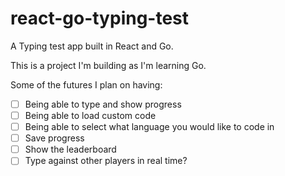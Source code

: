 # react-go-typing-test
A Typing test app built in React and Go.

This is a project I'm building as I'm learning Go.

Some of the futures I plan on having:

- [ ] Being able to type and show progress
- [ ] Being able to load custom code
- [ ] Being able to select what language you would like to code in
- [ ] Save progress
- [ ] Show the leaderboard
- [ ] Type against other players in real time?
